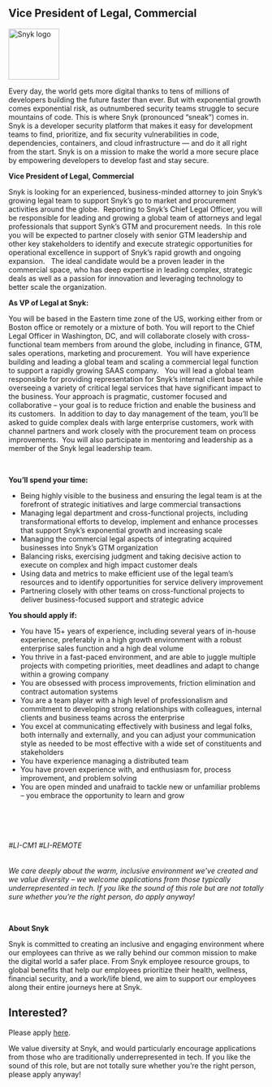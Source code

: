 Vice President of Legal, Commercial
---

<img src="https://res.cloudinary.com/snyk/image/upload/v1537345894/press-kit/brand/logo-black.png" width="100" alt="Snyk logo" />

<div class="content-intro"><p><span style="font-weight: 400;">Every day, the world gets more digital thanks to tens of millions of developers building the future faster than ever. But with exponential growth comes exponential risk, as outnumbered security teams struggle to secure mountains of code. This is where Snyk (pronounced “sneak”) comes in. Snyk is a developer security platform that makes it easy for development teams to find, prioritize, and fix security vulnerabilities in code, dependencies, containers, and cloud infrastructure — and do it all right from the start. Snyk is on a mission to make the world a more secure place by empowering developers to develop fast and stay secure.</span></p></div><p><strong>Vice President of Legal, Commercial&nbsp;&nbsp;&nbsp;</strong></p>
<p><span style="font-weight: 400;">Snyk is looking for an experienced, business-minded attorney to join Snyk’s growing legal team to support Snyk’s go to market and procurement activities around the globe.&nbsp; Reporting to Snyk’s Chief Legal Officer, you will be responsible for leading and growing a global team of attorneys and legal professionals that support Synk’s GTM and procurement needs.&nbsp; In this role you will be expected to partner closely with senior GTM leadership and other key stakeholders to identify and execute strategic opportunities for operational excellence in support of Snyk’s rapid growth and ongoing expansion. &nbsp; </span><span style="font-weight: 400;">The ideal candidate would be a proven leader in the commercial space, who has deep expertise in leading complex, strategic deals as well as a passion for innovation and leveraging technology to better scale the organization.</span></p>
<p><strong>As VP of Legal at Snyk:</strong></p>
<p><span style="font-weight: 400;">You will be based in the Eastern time zone of the US, working either from or Boston office or remotely or a mixture of both. You will report to the Chief Legal Officer in Washington, DC, and will collaborate closely with cross-functional team members from around the globe, including in finance, GTM, sales operations, marketing and procurement.&nbsp; You will have experience building and leading a global team and scaling a commercial legal function to support a rapidly growing SAAS company. &nbsp; </span><span style="font-weight: 400;">You will lead a global team responsible for providing representation for Snyk’s internal client base while overseeing a variety of critical legal services that have significant impact to the business.</span><span style="font-weight: 400;"> Your approach is pragmatic, customer focused and collaborative – your goal is to reduce friction and enable the business and its customers.&nbsp; In addition to day to day management of the team, you’ll be asked to guide complex deals with large enterprise customers, work with channel partners and work closely with the procurement team on process improvements.&nbsp; You will also participate in mentoring and leadership as a member of the Snyk legal leadership team.</span></p>
<p>&nbsp;</p>
<p><strong>You’ll spend your time:</strong></p>
<ul>
<li style="font-weight: 400;"><span style="font-weight: 400;">Being highly visible to the business and ensuring the legal team is at the forefront of strategic initiatives and large commercial transactions</span></li>
<li style="font-weight: 400;"><span style="font-weight: 400;">Managing legal department and cross-functional projects, including transformational efforts to develop, implement and enhance processes that support Snyk’s exponential growth and increasing scale&nbsp;&nbsp;&nbsp;&nbsp;&nbsp;&nbsp;</span></li>
<li style="font-weight: 400;"><span style="font-weight: 400;">Managing the commercial legal aspects of integrating acquired businesses into Snyk’s GTM organization&nbsp;</span></li>
<li style="font-weight: 400;"><span style="font-weight: 400;">Balancing risks, exercising judgment and taking decisive action to execute on complex and high impact customer deals</span></li>
<li style="font-weight: 400;"><span style="font-weight: 400;">Using data and metrics to make efficient use of the legal team’s resources and to identify opportunities for service delivery improvement</span></li>
<li style="font-weight: 400;"><span style="font-weight: 400;">Partnering closely with other teams on cross-functional projects to deliver business-focused support and strategic advice</span></li>
</ul>
<p><strong>You should apply if:</strong></p>
<ul>
<li><span style="font-weight: 400;">You have 15+ years of experience, including several years of in-house experience, preferably in a high growth environment with a robust enterprise sales function and a high deal volume</span></li>
<li style="font-weight: 400;"><span style="font-weight: 400;">You thrive in a fast-paced environment, and are able to juggle multiple projects with competing priorities, meet deadlines and adapt to change within a growing company</span></li>
<li style="font-weight: 400;"><span style="font-weight: 400;">You are obsessed with process improvements, friction elimination and contract automation systems</span></li>
<li style="font-weight: 400;"><span style="font-weight: 400;">You are a team player with a high level of professionalism and commitment to developing strong relationships with colleagues, internal clients and business teams across the enterprise</span></li>
<li style="font-weight: 400;"><span style="font-weight: 400;">You excel at communicating effectively with business and legal folks, both internally and externally, and you can adjust your communication style as needed to be most effective with a wide set of constituents and stakeholders</span></li>
<li style="font-weight: 400;"><span style="font-weight: 400;">You have experience managing a distributed team</span></li>
<li style="font-weight: 400;"><span style="font-weight: 400;">You have proven experience with, and enthusiasm for, process improvement, and problem solving</span></li>
<li style="font-weight: 400;"><span style="font-weight: 400;">You are open minded and unafraid to tackle new or unfamiliar problems – you embrace the opportunity to learn and grow</span></li>
</ul>
<p>&nbsp;</p>
<p>&nbsp;</p>
<h6><span style="font-weight: 400;">#LI-CM1 #LI-REMOTE</span></h6><div class="content-conclusion"><p><em data-stringify-type="italic">We care deeply about the warm, inclusive environment we’ve created and we value diversity – we welcome applications from those typically underrepresented in tech. If you like the sound of this role but are not totally sure whether you’re the right person, do apply anyway!</em></p>
<p>&nbsp;</p>
<p><strong>About Snyk</strong></p>
<p><strong><span style="font-weight: 400;">Snyk is committed to creating an inclusive and engaging environment where our employees can thrive as we rally behind our common mission to make the digital world a safer place. From Snyk employee resource groups, to global benefits that help our employees prioritize their health, wellness, financial security, and a work/life blend, we aim to support our employees along their entire journeys here at Snyk. </span></strong></p></div>

Interested?
---

Please apply [here](https://boards.greenhouse.io/snyk/jobs/5889345002#app).

We value diversity at Snyk, and would particularly encourage applications from those who are traditionally underrepresented in tech.
If you like the sound of this role, but are not totally sure whether you’re the right person, please apply anyway!
